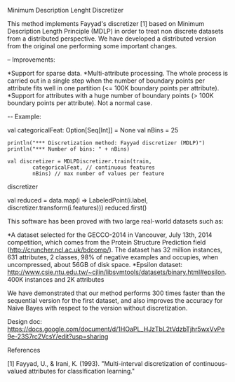 Minimum Description Lenght Discretizer

This method implements Fayyad's discretizer [1] based on Minimum Description Length Principle (MDLP) in order to treat non discrete datasets from a distributed perspective. We have developed a distributed version from the original one performing some important changes.

– Improvements:

*Support for sparse data.
*Multi-attribute processing. The whole process is carried out in a single step when the number of boundary points per attribute fits well in one partition (<= 100K boundary points per attribute).
*Support for attributes with a huge number of boundary points (> 100K boundary points per attribute). Not a normal case.

-- Example: 

  val categoricalFeat: Option[Seq[Int]] = None
	val nBins = 25

	println("*** Discretization method: Fayyad discretizer (MDLP)")
	println("*** Number of bins: " + nBins)			

	val discretizer = MDLPDiscretizer.train(train,
			categoricalFeat, // continuous features 
			nBins) // max number of values per feature
  discretizer
		    
  val reduced = data.map(i => LabeledPoint(i.label, discretizer.transform(i.features)))
  reduced.first()

This software has been proved with two large real-world datasets such as:

*A dataset selected for the GECCO-2014 in Vancouver, July 13th, 2014 competition, which comes from the Protein Structure Prediction field (http://cruncher.ncl.ac.uk/bdcomp/). The dataset has 32 million instances, 631 attributes, 2 classes, 98% of negative examples and occupies, when uncompressed, about 56GB of disk space.
*Epsilon dataset: http://www.csie.ntu.edu.tw/~cjlin/libsvmtools/datasets/binary.html#epsilon. 400K instances and 2K attributes

We have demonstrated that our method performs 300 times faster than the sequential version for the first dataset, and also improves the accuracy for Naive Bayes with respect to the version without discretization.

Design doc: https://docs.google.com/document/d/1HOaPL_HJzTbL2tVdzbTjhr5wxVvPe9e-23S7rc2VcsY/edit?usp=sharing

References

[1] Fayyad, U., & Irani, K. (1993).
"Multi-interval discretization of continuous-valued attributes for classification learning."
